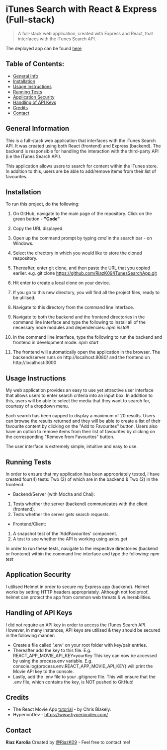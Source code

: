 # iTunes Search with React & Express (Full-stack)

> A full-stack web application, created with Express and React, that interfaces with the iTunes Search API.

The deployed app can be found [here](https://itunes-search-app-riaz.herokuapp.com/)

## Table of Contents:

- [General Info](#general-information)
- [Installation](#installation)
- [Usage Instructions](#usage-instructions)
- [Running Tests](#running-tests)
- [Application Security](#application-security)
- [Handling of API Keys](#handling-of-api-keys)
- [Credits](#credits)
- [Contact](#contact)

## General Information

This is a full-stack web application that interfaces with the iTunes Search API. It was created using both React (frontend) and Express (backend). The backend is responsible for handling the interaction with the third-party API (i.e the iTunes Search API).

This application allows users to search for content within the iTunes store. In addition to this, users are be able to add/remove items from their list of favourites.

## Installation

To run this project, do the following:

1. On GitHub, navigate to the main page of the repository. Click on the green button - **"Code"**
2. Copy the URL displayed.
3. Open up the command prompt by typing _cmd_ in the search bar - on Windows.
4. Select the directory in which you would like to store the cloned respository.
5. Thereafter, enter git clone, and then paste the URL that you copied earlier. e.g. git clone https://github.com/RiazK09/iTunesSearchApp.git
6. Hit enter to create a local clone on your device.
7. If you go to this new directory, you will find all the project files, ready to be utilised.
8. Navigate to this directory from the command line interface.
9. Navigate to both the backend and the frontend directories in the command line interface and type the following to install all of the necessary node modules and dependencies:
   _npm install_

10. In the command line interface, type the following to run the backend and frontend in development mode:
    _npm start_

11. The frontend will automatically open the application in the browser. The backend/server runs on http://localhost:8080/ and the frontend on http://localhost:3000

## Usage Instructions

My web application provides an easy to use yet attractive user interface that allows users to enter search criteria into an input box. In addition to this, users will be able to select the media that they want to search for, courtesy of a dropdown menu.

Each search has been capped to display a maximum of 20 results. Users can browse the results returned and they will be able to create a list of their favourite content by
clicking on the "Add to Favourites" button. Users also have an option to remove items from their list of favourites by clicking on the corresponding "Remove from Favourites" button.

The user interface is extremely simple, intuitive and easy to use.

## Running Tests

In order to ensure that my application has been appropriately tested, I have created four(4) tests: Two (2) of which are in the backend & Two (2) in the frontend.

- Backend/Server (with Mocha and Chai):

1. Tests whether the server (backend) communicates with the client (frontend).
2. Tests whether the server gets search requests.

- Frontend/Client:

1. A snapshot test of the 'AddFavourites' component.
2. A test to see whether the API is working using axios.get

In order to run these tests, navigate to the respective directories (backend or frontend) within the command line interface and type the following:
_npm test_

## Application Security

I utilised Helmet in order to secure my Express app (backend). Helmet works by setting HTTP headers appropriately. Although not foolproof, helmet can protect the app from common web threats & vulnerabilities.

## Handling of API Keys

I did not require an API key in order to access the iTunes Search API. However, in many instances, API keys are utilised & they should be secured in the following manner:

- Create a file called '.env' on your root folder with key/pair entries.
- Thereafter add the key to this file. E.g. REACT_APP_MOVIE_API_KEY=yourKey
  This key can now be accessed by using the process.env variable. E.g. console.log(process.env.REACT_APP_MOVIE_API_KEY) will print the Movie API key to the console.
- Lastly, add the .env file to your .gitignore file. This will ensure that the .env file, which contains the key, is NOT pushed to GitHub!

## Credits

- The React Movie App [tutorial](https://www.youtube.com/watch?v=jc9_Bqzy2YQ&list=LL&index=3&t=2266s) - by Chris Blakely.
- HyperionDev - https://www.hyperiondev.com/

## Contact

**Riaz Karolia**
Created by [@RiazK09](https://www.linkedin.com/in/riaz-karolia/) - Feel free to contact me!
<!-- If you click on my username, it will take you to my LinkedIn profile -->
